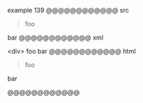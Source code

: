 example 139
@@@@@@@@@@@@ src
> <div>
> foo

bar
@@@@@@@@@@@@ xml
<?xml version="1.0" encoding="UTF-8"?>
<!DOCTYPE document SYSTEM "CommonMark.dtd">
<document xmlns="http://commonmark.org/xml/1.0">
  <block_quote>
    <html_block>&lt;div&gt;
foo
</html_block>
  </block_quote>
  <paragraph>
    <text>bar</text>
  </paragraph>
</document>
@@@@@@@@@@@@ html
<blockquote>
<div>
foo
</blockquote>
<p>bar</p>
@@@@@@@@@@@@
